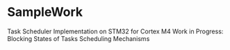 # SampleWork
Task Scheduler Implementation on STM32 for Cortex M4
Work in Progress:
  Blocking States of Tasks 
  Scheduling Mechanisms
